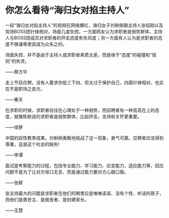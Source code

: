 # 你怎么看待“海归女对掐主持人”

一段“海归女对掐主持人”的视频在网络爆红，海归女子刘俐俐跟主持人张绍刚以及现场BOSS团针锋相对，场面几度失控。一方面网友认为求职者是弱势群体，主持人与BOSS团成员对求职者的抨击态度有失风度；另一方面有人认为是求职者的态度不够谦卑使其成为众矢之的。 

场面失控，并不是由于主持人或求职者素质太差，而是缘于“态度”的碰撞和“规则”的失灵。 

——蔡方华 

走上节目应聘，没有人要求你低三下四，但太过于保护自己，四面针锋相对，也实在不是职场之良方。 

——秦天 

在求职的时候，求职者往往在心理处于一种弱势，而招聘者有一种高高在上的态度，就像陈欧说的求职者是弱势群体，比起抨击，支持和关怀更重要。 

——绿萝 

中国的奴性教育成果。刘俐俐勇敢地挑战了这一现象，勇气可嘉。应聘者应该得到尊重，这是这个社会的缺失! 

——李谭 

面试是考察能力的过程，包括专业能力、学习能力、应变能力、适应能力等，回应问题不是为了让对方哑口无言，而是通过能力要对方心服口服。 

——张颖 

张主持最大的问题是求职者在他们的眼里应是唯唯诺诺、没有个性、听话的孩子，而他们是救世主、是施舍者、是封建家长。 

——无慧